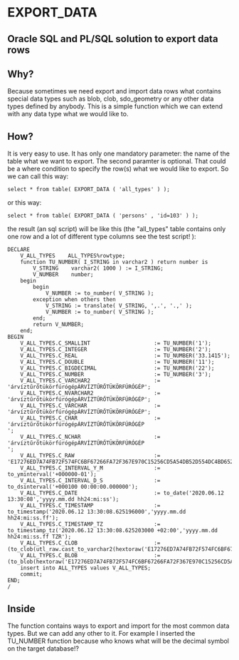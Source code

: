 # EXPORT_DATA

## Oracle SQL and PL/SQL solution to export data rows


## Why?

Because sometimes we need export and import data rows what contains special data types such as blob, clob, sdo_geometry or any other data types defined by anybody.
This is a simple function which we can extend with any data type what we would like to.

## How?

It is very easy to use. It has only one mandatory parameter: the name of the table what we want to export.
The second paramter is optional. That could be a where condition to specify the row(s) what we would like to export.
So we can call this way:

    select * from table( EXPORT_DATA ( 'all_types' ) );
or this way:

    select * from table( EXPORT_DATA ( 'persons' , 'id=103' ) );


the result (an sql script) will be like this (the "all_types" table contains only one row and a lot of different type columns see the test script! ):

    DECLARE
        V_ALL_TYPES    ALL_TYPES%rowtype;
        function TU_NUMBER( I_STRING in varchar2 ) return number is
            V_STRING    varchar2( 1000 ) := I_STRING;
            V_NUMBER    number;
        begin
            begin
                V_NUMBER := to_number( V_STRING );
            exception when others then
                V_STRING := translate( V_STRING, ',.', '.,' );
                V_NUMBER := to_number( V_STRING );
            end;
            return V_NUMBER;
        end;
    BEGIN
        V_ALL_TYPES.C_SMALLINT                    := TU_NUMBER('1');
        V_ALL_TYPES.C_INTEGER                     := TU_NUMBER('2');
        V_ALL_TYPES.C_REAL                        := TU_NUMBER('33.1415');
        V_ALL_TYPES.C_DOUBLE                      := TU_NUMBER('11');
        V_ALL_TYPES.C_BIGDECIMAL                  := TU_NUMBER('22');
        V_ALL_TYPES.C_NUMBER                      := TU_NUMBER('3');
        V_ALL_TYPES.C_VARCHAR2                    := 'árvíztűrőtükörfúrógépÁRVÍZTŰRŐTÜKÖRFÚRÓGÉP';
        V_ALL_TYPES.C_NVARCHAR2                   := 'árvíztűrőtükörfúrógépÁRVÍZTŰRŐTÜKÖRFÚRÓGÉP';
        V_ALL_TYPES.C_VARCHAR                     := 'árvíztűrőtükörfúrógépÁRVÍZTŰRŐTÜKÖRFÚRÓGÉP';
        V_ALL_TYPES.C_CHAR                        := 'árvíztűrőtükörfúrógépÁRVÍZTŰRŐTÜKÖRFÚRÓGÉP                                                                                                                                                                                                                    ';
        V_ALL_TYPES.C_NCHAR                       := 'árvíztűrőtükörfúrógépÁRVÍZTŰRŐTÜKÖRFÚRÓGÉP                                                                                                                                                                                                                    ';
        V_ALL_TYPES.C_RAW                         := 'E17276ED7A74FB72F574FC6BF67266FA72F367E970C15256CD5A54DB52D554DC4BD65246DA52D347C950';
        V_ALL_TYPES.C_INTERVAL_Y_M                := to_yminterval('+000000-01');
        V_ALL_TYPES.C_INTERVAL_D_S                := to_dsinterval('+000100 00:00:00.000000');
        V_ALL_TYPES.C_DATE                        := to_date('2020.06.12 13:30:08','yyyy.mm.dd hh24:mi:ss');
        V_ALL_TYPES.C_TIMESTAMP                   := to_timestamp('2020.06.12 13:30:08.625196000','yyyy.mm.dd hh24:mi:ss.ff');
        V_ALL_TYPES.C_TIMESTAMP_TZ                := to_timestamp_tz('2020.06.12 13:30:08.625203000 +02:00','yyyy.mm.dd hh24:mi:ss.ff TZR');
        V_ALL_TYPES.C_CLOB                        := (to_clob(utl_raw.cast_to_varchar2(hextoraw('E17276ED7A74FB72F574FC6BF67266FA72F367E970C15256CD5A54DB52D554DC4BD65246DA52D347C950'))));
        V_ALL_TYPES.C_BLOB                        := (to_blob(hextoraw('E17276ED7A74FB72F574FC6BF67266FA72F367E970C15256CD5A54DB52D554DC4BD65246DA52D347C950')));
        insert into ALL_TYPES values V_ALL_TYPES;
        commit;
    END;
    /
    

## Inside

The function contains ways to export and import for the most common data types.
But we can add any other to it.
For example I inserted the TU_NUMBER function because who knows what will be the decimal symbol on the target database!?


